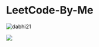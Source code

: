 # LeetCode-By-Me
<p align="left"> <img src="https://komarev.com/ghpvc/?username=dabhi21&label=Repository%20views&color=0e75b6&style=flat" alt="dabhi21" /></p>

![](https://leetcard.jacoblin.cool/DABHI21?theme=unicorn)
